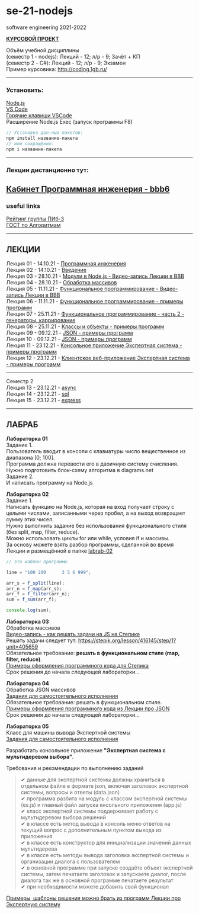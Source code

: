 # se-21-nodejs
software engineering 2021-2022

[**КУРСОВОЙ ПРОЕКТ**](https://github.com/permCoding/se-21-nodejs/tree/main/CourseProject)  

Объём учебной дисциплины  
(семестр 1 - nodejs): Лекций - 12; л/р - 9; Зачёт + КП  
(семестр 2 - C#): Лекций - 12; л/р - 9; Экзамен    
Пример курсовика: http://coding.1gb.ru/  
  
--- 

### Установить:  
[Node.js](https://nodejs.org/)  
[VS Code](https://code.visualstudio.com/)  
[Горячие клавиши VSCode](VSCodeHotKeys.md)  
Расширение Node.js Exec (запуск программы F8)  

```js
// Установка доп-ных пакетов:  
npm install название-пакета  
// или сокращённо:  
npm i название-пакета  
```

---  

### Лекции дистанционно тут:  

[Кабинет Программная инженерия - bbb6](https://bbb6.psaa.ru/b/76k-oto-gpt-xpb)  
--- 

### useful links  
[Рейтинг группы ПИб-3](https://docs.google.com/spreadsheets/d/1V9An642lHUishsy4kFHOG-jd8mUmNjvBxWirgjTjjVs/edit?usp=sharing)  
[ГОСТ по Алгоритмам](https://pcoding.ru/gost/GOST_19.701-90_%D0%90%D0%BB%D0%B3%D0%BE%D1%80%D0%B8%D1%82%D0%BC%D1%8B.pdf)  

---  

## ЛЕКЦИИ  

Лекция 01 - 14.10.21 - [Программная инженерия](https://docs.google.com/presentation/d/1fJ3FA3rolKLPQhsjJaUgCpl53H-k6FthlGoa6kzm3bs/edit?usp=sharing)  
Лекция 02 - 14.10.21 - [Введение](https://github.com/permCoding/se-21-nodejs/tree/main/theme-01-io)  
Лекция 03 - 28.10.21 - [Модули в Node.js - Видео-запись Лекции в BBB](https://bbb6.psaa.ru/playback/presentation/2.3/f4fd494c27cf032e06779c00db49cb30d43675a7-1635396294019)  
Лекция 04 - 28.10.21 - [Обработка массивов](https://github.com/permCoding/se-21-nodejs/tree/main/theme-02-array)  
Лекция 05 - 11.11.21 - [Функциональное программирование - Видео-запись Лекции в BBB](https://bbb6.psaa.ru/playback/presentation/2.3/f4fd494c27cf032e06779c00db49cb30d43675a7-1636599886789)  
Лекция 06 - 11.11.21 - [Функциональное программирование - примеры программ](https://github.com/permCoding/se-21-nodejs/tree/main/theme-03-func-coding)  
Лекция 07 - 25.11.21 - [Функциональное программирование - часть 2 - генераторы, каррирование](https://github.com/permCoding/se-21-nodejs/tree/main/theme-03-func-coding/part-2)  
Лекция 08 - 25.11.21 - [Классы и объекты - примеры программ](https://github.com/permCoding/se-21-nodejs/tree/main/theme-04-objects/01-obj)  
Лекция 09 - 09.12.21 - [JSON - примеры программ](https://github.com/permCoding/se-21-nodejs/tree/main/theme-04-objects/02-json)  
Лекция 10 - 09.12.21 - [JSON - примеры программ](https://github.com/permCoding/se-21-nodejs/tree/main/theme-04-objects/02-json)  
Лекция 11 - 23.12.21 - [Консольное приложение Экспертная система - примеры программ](https://github.com/permCoding/se-21-nodejs/tree/main/theme-05-expsist)  
Лекция 12 - 23.12.21 - [Клиентское веб-приложение Экспертная система - примеры программ](https://github.com/permCoding/se-21-nodejs/tree/main/theme-05-expsist)  

---  

Семестр 2  
Лекция 13 - 23.12.21 - [async](https://github.com/permCoding/se-21-nodejs)  
Лекция 14 - 23.12.21 - [sql](https://github.com/permCoding/se-21-nodejs)  
Лекция 15 - 23.12.21 - [express](https://github.com/permCoding/se-21-nodejs)  

---  

## ЛАБРАБ  

**Лабораторка 01**  
Задание 1.  
Пользователь вводит в консоли с клавиатуры число вещественное из диапазона [0; 100].  
Программа должна перевести его в двоичную систему счисления.  
Нужно подготовить блок-схему алгоритма в diagrams.net  
Задание 2.  
И написать программу на Node.js  

**Лабораторка 02**  
Задание 1.  
Написать функцию на Node.js, которая на вход получает строку с целыми числами, записанными через пробел, а на выход возвращает сумму этих чисел.  
Нужно выполнить задание без использования функционального стиля (без split, map, filter, reduce).  
Можно использовать циклы for или while, условия if и массивы.  
За основу можете взять разбор программы, сделанной во время Лекции и размещённой в папке [labrab-02](https://github.com/permCoding/se-21-nodejs/tree/main/labrabs/labrab-02)  

```js
// это шаблон программы

line = "100 200      3 5 6 999";

arr_s = f_split(line);
arr_n = f_map(arr_s);
arr_f = f_filter(arr_n);
sum = f_sum(arr_f);

console.log(sum);
```

**Лабораторка 03**  
Обработка массивов  
[Видео-запись - как решать задачи на JS на Степике](https://bbb6.psaa.ru/playback/presentation/2.3/f4fd494c27cf032e06779c00db49cb30d43675a7-1636701464659)  
Решать задачи следует тут: https://stepik.org/lesson/416145/step/1?unit=405659  
Обязательное требование: **решать в функциональном стиле (map, filter, reduce)**.  
[Примеры оформления программного кода для Степика](https://github.com/permCoding/se-21-nodejs/tree/main/labrabs/labrab-03-stepik)  
Срок решения до начала следующей лабораторки...  

**Лабораторка 04**  
Обработка JSON массивов  
[Задания для самостоятельного исполнения](https://github.com/permCoding/se-21-nodejs/tree/main/labrabs/labrab-04-json)  
Обязательное требование: решать в функциональном стиле.  
[Примеры оформления программного кода из Лекции про JSON](https://github.com/permCoding/se-21-nodejs/tree/main/theme-04-objects/02-json)  
Срок решения до начала следующей лабораторки...  

**Лабораторка 05**  
Класс для машины вывода Экспертной системы  
[Задания для самостоятельного исполнения](https://github.com/permCoding/se-21-nodejs/tree/main/labrabs/labrab-05-class-es)  

Разработать консольное приложение **"Экспертная система с мультидеревом выбора"**.  

Требования и рекомендации по выполнению заданий  
> ✔ данные для экспертной системы должны храниться в отдельном файле в формате json, включая заголовок экспертной системы, вопросы и ответы (data.json)  
> ✔ программа разбита на модуль с классом экспертной системы (es.js) и главный файл запуска кнсольного приложения (app.js)  
> ✔ класс экспертной системы поддерживает работу с мультидеревом выбора решений  
> ✔ в классе есть метод вывода в консоль меню ответов на текущий вопрос с дополнительным пунктом выхода из приложения  
> ✔ в классе есть конструктор для инициализации значений данных мультидерева  
> ✔ в классе есть методы вывода заголовка экспертной системы и организации диалога с пользователем  
> ✔ в основной программе при запуске создаёте объект экспертной системы, затем печатаете заголовок и запускаете диалог, после диалога так же в основной программе печатаете результат  
> ✔ при необходимости можете добавить свой функционал  

[Примеры, шаблоны решения можно брать из программ Лекции про Экспертную систему](https://github.com/permCoding/se-21-nodejs/tree/main/theme-05-expsist)  

```txt

```
